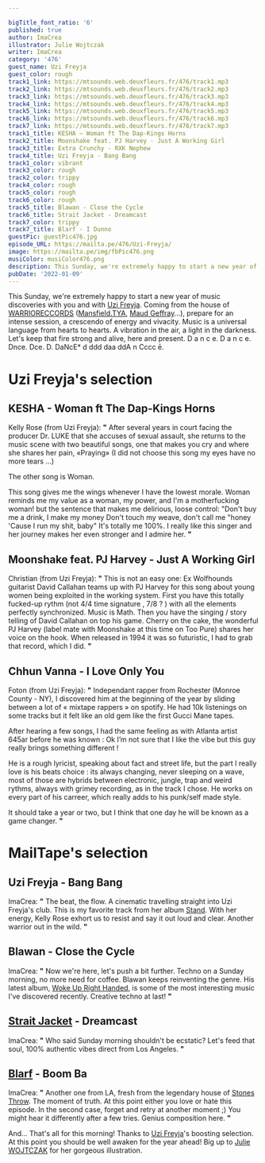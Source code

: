 ```yaml
---

bigTitle_font_ratio: '6'
published: true
author: ImaCrea
illustrator: Julie Wojtczak
writer: ImaCrea
category: '476'
guest_name: Uzi Freyja
guest_color: rough
track1_link: https://mtsounds.web.deuxfleurs.fr/476/track1.mp3
track2_link: https://mtsounds.web.deuxfleurs.fr/476/track2.mp3
track3_link: https://mtsounds.web.deuxfleurs.fr/476/track3.mp3
track4_link: https://mtsounds.web.deuxfleurs.fr/476/track4.mp3
track5_link: https://mtsounds.web.deuxfleurs.fr/476/track5.mp3
track6_link: https://mtsounds.web.deuxfleurs.fr/476/track6.mp3
track7_link: https://mtsounds.web.deuxfleurs.fr/476/track7.mp3
track1_title: KESHA – Woman ft The Dap-Kings Horns
track2_title: Moonshake feat. PJ Harvey - Just A Working Girl
track3_title: Extra Crunchy - RXK Nephew
track4_title: Uzi Freyja - Bang Bang
track1_color: vibrant
track3_color: rough
track2_color: trippy
track4_color: rough
track5_color: rough
track6_color: rough
track5_title: Blawan - Close the Cycle
track6_title: Strait Jacket - Dreamcast
track7_color: trippy
track7_title: Blarf - I Dunno
guestPic: guestPic476.jpg
episode_URL: https://mailta.pe/476/Uzi-Freyja/
image: https://mailta.pe/img/fbPic476.png
musiColor: musiColor476.png
description: This Sunday, we're extremely happy to start a new year of music discoveries with you and with Uzi Freyja. Coming from the house of WARRIORECCORDS (Mansfield.TYA, Maud Geffray...), prepare for an intense session, a crescendo of energy and vivacity. Music is a universal language from hearts to hearts. A vibration in the air, a light in the darkness. Let's keep that fire strong and alive, here and present. D a n c e. D a n c e. Dnce. Dce. D. DaNcE* d ddd daa ddA n Cccc ē.
pubDate: '2022-01-09'
---
```

 
This Sunday, we're extremely happy to start a new year of music discoveries with you and with [Uzi Freyja](https://uzifreyja.bandcamp.com/album/stand). Coming from the house of [WARRIORECCORDS](https://www.warriorecords.com/) ([Mansfield.TYA](https://www.mailta.pe/445/mansfield-tya/), [Maud Geffray](https://www.mailta.pe/281/maud-geffray/)...), prepare for an intense session, a crescendo of energy and vivacity. Music is a universal language from hearts to hearts. A vibration in the air, a light in the darkness. Let's keep that fire strong and alive, here and present. D a n c e. D  a  n   c     e. Dnce. Dce. D. DaNcE* d ddd daa ddA n Cccc ē.


# Uzi Freyja's selection

##  KESHA - Woman ft The Dap-Kings Horns
Kelly Rose (from Uzi Freyja): **"** After several years in court facing the producer Dr. LUKE that she accuses of sexual assault, she returns to the music scene with two beautiful songs, one that makes you cry and where she shares her pain, «Praying» (I did not choose this song my eyes have no more tears ...)

The other song is Woman.

This song gives me the wings whenever I have the lowest morale. Woman reminds me my value as a woman, my power, and I'm a motherfucking woman!
but the sentence that makes me delirious, loose control:
"Don't buy me a drink, I make my money
Don't touch my weave, don't call me "honey
'Cause I run my shit, baby"
It's totally me 100%.
I really like this singer and her journey makes her even stronger and I admire her. **"** 

## Moonshake feat. PJ Harvey - Just A Working Girl
Christian (from Uzi Freyja): **"** This is not an easy one: Ex Wolfhounds guitarist David Callahan teams up with PJ Harvey for this song about young women being exploited in the working system.
First you have this totally fucked-up rythm (not 4/4 time signature , 7/8 ? ) with all the elements perfectly synchronized. Music is Math. Then you have the singing / story telling of David Callahan on top his game. Cherry on the cake, the wonderful PJ Harvey (label mate with Moonshake at this time on Too Pure) shares her voice on the hook. When released in 1994 it was so futuristic, I had to grab that record, which I did. **"** 

## Chhun Vanna - I Love Only You
Foton (from Uzi Freyja): **"** Independant rapper from Rochester (Monroe County - NY), I discovered him at the beginning of the year by sliding between a lot of « mixtape rappers » on spotify. He had 10k listenings on some tracks but it felt like an old gem like the first Gucci Mane tapes.

After hearing a few songs, I had the same feeling as with Atlanta artist 645ar before he was known : Ok I’m not sure that I like the vibe but this guy really brings something different !

He is a rough lyricist, speaking about fact and street life, but the part I really love is his beats choice : its always changing, never sleeping on a wave, most of those are hybrids between electronic, jungle, trap and weird rythms, always with grimey recording, as in the track I chose. He works on every part of his carreer, which really adds to his punk/self made style.

It should take a year or two, but I think that one day he will be known as a game changer. **"** 

# MailTape's selection

## Uzi Freyja - Bang Bang
ImaCrea: **"** The beat, the flow. A cinematic travelling straight into Uzi Freyja's club. This is my favorite track from her album [Stand](https://uzifreyja.bandcamp.com/album/stand). With her energy, Kelly Rose exhort us to resist and say it out loud and clear. Another warrior out in the wild. **"** 

## Blawan - Close the Cycle
ImaCrea: **"** Now we're here, let's push a bit further. Techno on a Sunday morning, no more need for coffee. Blawan keeps reinventing the genre. His latest album, [Woke Up Right Handed](https://blawan.bandcamp.com/album/woke-up-right-handed), is some of the most interesting music I've discovered recently. Creative techno at last! **"** 

## [Strait Jacket](https://laurarecs.bandcamp.com/album/l-a-u-r-a-004-guiding-light) - Dreamcast
ImaCrea: **"** Who said Sunday morning shouldn't be ecstatic? Let's feed that soul, 100% authentic vibes direct from Los Angeles. **"** 

## [Blarf](https://blarf.bandcamp.com/releases) - Boom Ba
ImaCrea: **"** Another one from LA, fresh from the legendary house of [Stones Throw](https://www.stonesthrow.com/). The moment of truth. At this point either you love or hate this episode. In the second case, forget and retry at another moment ;) You might hear it differently after a few tries. Genius composition here. **"** 


And... That's all for this morning! Thanks to [Uzi Freyja](https://uzifreyja.bandcamp.com/album/stand)'s boosting selection. At this point you should be well awaken for the year ahead! Big up to [Julie WOJTCZAK](https://www.instagram.com/julie_wo/) for her gorgeous illustration.
